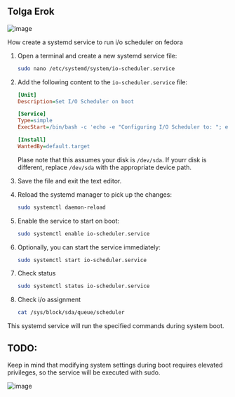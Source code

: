 ## Tolga Erok
![image](https://github.com/tolgaerok/tolga-scripts/assets/110285959/e62aae39-2b2c-4458-8a4a-7d6eddf898a7)

How create a systemd service to run i/o scheduler on fedora

1. Open a terminal and create a new systemd service file:

   ```bash
   sudo nano /etc/systemd/system/io-scheduler.service
   ```

2. Add the following content to the `io-scheduler.service` file:

   ```ini
   [Unit]
   Description=Set I/O Scheduler on boot

   [Service]
   Type=simple
   ExecStart=/bin/bash -c 'echo -e "Configuring I/O Scheduler to: "; echo "mq-deadline" | sudo tee /sys/block/sda/queue/scheduler; printf "I/O Scheduler has been set to ==>  "; cat /sys/block/sda/queue/scheduler; echo ""'

   [Install]
   WantedBy=default.target
   ```

   Plase note that this assumes your disk is `/dev/sda`. If yourr disk is different, replace `/dev/sda` with the appropriate device path.

3. Save the file and exit the text editor.

4. Reload the systemd manager to pick up the changes:

   ```bash
   sudo systemctl daemon-reload
   ```

5. Enable the service to start on boot:

   ```bash
   sudo systemctl enable io-scheduler.service
   ```

6. Optionally, you can start the service immediately:

   ```bash
   sudo systemctl start io-scheduler.service
   ```

7. Check status
   
   ```bash
   sudo systemctl status io-scheduler.service
   ```

8. Check i/o assignment 
   
   ```bash
   cat /sys/block/sda/queue/scheduler
   ```
 

This systemd service will run the specified commands during system boot.

## TODO:

Keep in mind that modifying system settings during boot requires elevated privileges, so the service will be executed with sudo.


![image](https://github.com/tolgaerok/tolga-scripts/assets/110285959/7c5c7631-1c4a-4c8b-93ed-5275a8c1e9e6)




